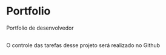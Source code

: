 # Portfolio
Portfolio de desenvolvedor

##
O controle das tarefas desse projeto será realizado no Github
